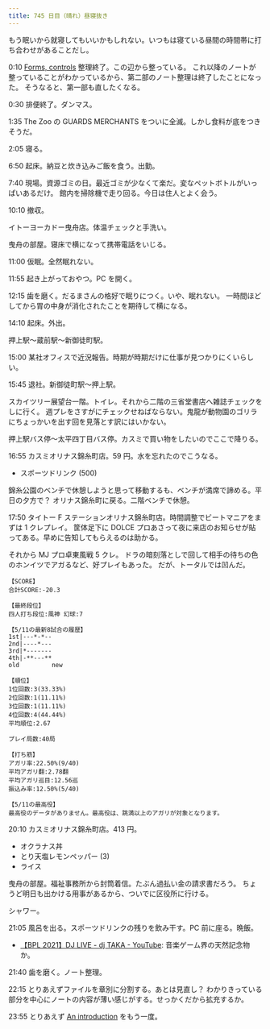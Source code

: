 ```yaml
---
title: 745 日目（晴れ）昼寝抜き
---
```


もう眠いから就寝してもいいかもしれない。いつもは寝ている昼間の時間帯に打ち合わせがあることだし。

0:10 [Forms, controls](https://javascript.info/forms-controls) 整理終了。この辺から整っている。
これ以降のノートが整っていることがわかっているから、第二部のノート整理は終了したことになった。
そうなると、第一部も直したくなる。

0:30 排便終了。ダンマス。

1:35 The Zoo の GUARDS MERCHANTS をついに全滅。しかし食料が底をつきそうだ。

2:05 寝る。

6:50 起床。納豆と炊き込みご飯を食う。出勤。

7:40 現場。資源ゴミの日。最近ゴミが少なくて楽だ。変なペットボトルがいっぱいあるだけ。
館内を掃除機で走り回る。今日は住人とよく会う。

10:10 撤収。

イトーヨーカドー曳舟店。体温チェックと手洗い。

曳舟の部屋。寝床で横になって携帯電話をいじる。

11:00 仮眠。全然眠れない。

11:55 起き上がっておやつ。PC を開く。

12:15 歯を磨く。だるまさんの格好で眠りにつく。いや、眠れない。
一時間ほどしてから胃の中身が消化されたことを期待して横になる。

14:10 起床。外出。

押上駅～蔵前駅～新御徒町駅。

15:00 某社オフィスで近況報告。時期が時期だけに仕事が見つかりにくいらしい。

15:45 退社。新御徒町駅～押上駅。

スカイツリー展望台一階。トイレ。それから二階の三省堂書店へ雑誌チェックをしに行く。
週プレをさすがにチェックせねばならない。鬼龍が動物園のゴリラにちょっかいを出す回を見落とす訳にはいかない。

押上駅バス停～太平四丁目バス停。カスミで買い物をしたいのでここで降りる。

16:55 カスミオリナス錦糸町店。59 円。水を忘れたのでこうなる。

* スポーツドリンク (500)

錦糸公園のベンチで休憩しようと思って移動するも、ベンチが満席で諦める。平日の夕方で？
オリナス錦糸町に戻る。二階ベンチで休憩。

17:50 タイトー F ステーションオリナス錦糸町店。時間調整でビートマニアをまずは 1 クレプレイ。
筐体足下に DOLCE プロあさって夜に来店のお知らせが貼ってある。早めに告知してもらえるのは助かる。

それから MJ プロ卓東風戦 5 クレ。
ドラの暗刻落としで回して相手の待ちの色のホンイツでアガるなど、好プレイもあった。
だが、トータルでは凹んだ。

```text
【SCORE】
合計SCORE:-20.3

【最終段位】
四人打ち段位:風神 幻球:7

【5/11の最新8試合の履歴】
1st|---*-*--
2nd|----*---
3rd|*-------
4th|-**---**
old         new

【順位】
1位回数:3(33.33%)
2位回数:1(11.11%)
3位回数:1(11.11%)
4位回数:4(44.44%)
平均順位:2.67

プレイ局数:40局

【打ち筋】
アガリ率:22.50%(9/40)
平均アガリ翻:2.78翻
平均アガリ巡目:12.56巡
振込み率:12.50%(5/40)

【5/11の最高役】
最高役のデータがありません。最高役は、跳満以上のアガリが対象となります。
```

20:10 カスミオリナス錦糸町店。413 円。

* オクラナス丼
* とり天塩レモンペッパー (3)
* ライス

曳舟の部屋。福祉事務所から封筒着信。たぶん過払い金の請求書だろう。
ちょうど明日も出かける用事があるから、ついでに区役所に行ける。

シャワー。

21:05 風呂を出る。スポーツドリンクの残りを飲み干す。PC 前に座る。晩飯。

* [【BPL 2021】DJ LIVE - dj TAKA - YouTube](https://www.youtube.com/watch?v=PT84G0xXDlI):
  音楽ゲーム界の天然記念物か。

21:40 歯を磨く。ノート整理。

22:15 とりあえずファイルを章別に分割する。あとは見直し？
わかりきっている部分を中心にノートの内容が薄い感じがする。せっかくだから拡充するか。

23:55 とりあえず [An introduction](https://javascript.info/getting-started) をもう一度。
